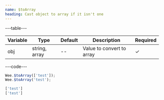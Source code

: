 ```yaml
---
name: $toArray
heading: Cast object to array if it isn't one
---
```


---table---

| Variable | Type          | Default | Description               | Required |
| -------- | ------------- | ------- | ------------------------- | -------- |
| obj      | string, array | --      | Value to convert to array | &#10003; |

---code---

```javascript
Wee.$toArray(['test']);
Wee.$toArray('test');
```

```javascript
['test']
['test']
```
